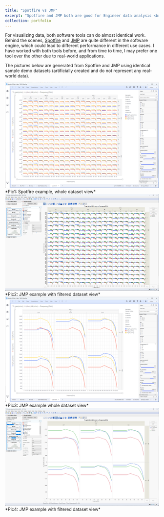 ```yaml
---
title: "Spotfire vs JMP"
excerpt: "Spotfire and JMP both are good for Engineer data analysis <br/><img src='/images/Spotfire_JMP_sidebyside.png'>"
collection: portfolio
---
```


For visualizing data, both software tools can do almost identical work. Behind the scenes, [Spotfire](https://www.tibco.com/products/tibco-spotfire) and [JMP](https://www.jmp.com/en_us/home.html) are quite different in the software engine, which could lead to different performance in different use cases. I have worked with both tools before, and from time to time, I may prefer one tool over the other due to real-world applications.

The pictures below are generated from Spotfire and JMP using identical sample demo datasets (artificially created and do not represent any real-world data).

<img src='/images/Spotfire_all.png'>
*Pic1: Spotfire example, whole dataset view*

<img src='/images/JMP_All.png'>
*Pic2: JMP example with filtered dataset view*

<img src='/images/Spotfire_zoomin.png'>
*Pic3: JMP example whole dataset view*

<img src='/images/JMP_zoomIn.png'>
*Pic4: JMP example with filtered dataset view*